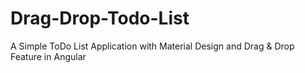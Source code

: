 # Drag-Drop-Todo-List
 A Simple ToDo List Application with Material Design and Drag & Drop Feature in Angular
